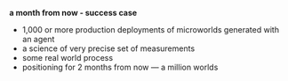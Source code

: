 
**a month from now - success case** 

-   1,000 or more production deployments of microworlds generated with an agent
-   a science of very precise set of measurements 
-   some real world process
-   positioning for 2 months from now — a million worlds
